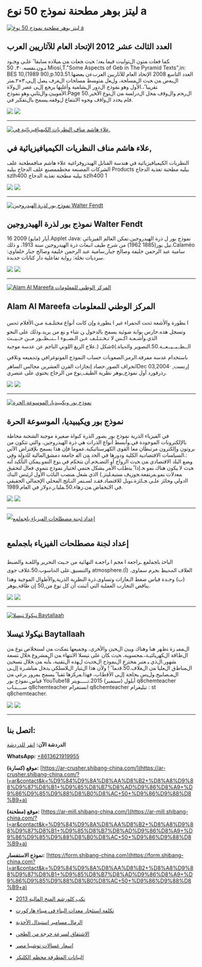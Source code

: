 # ليتز بوهر مطحنة نموذج 50 نوع a

<a href="https://swt.shibang-china.com/?l=ar&img&k=%D9%84%D9%8A%D8%AA%D8%B2+%D8%A8%D9%88%D9%87%D8%B1+%D9%85%D8%B7%D8%AD%D9%86%D8%A9+%D9%86%D9%85%D9%88%D8%B0%D8%AC+50+%D9%86%D9%88%D8%B9+a" target="_blank">![ليتز بوهر مطحنة نموذج 50 نوع a](http://static.shibang-china.com/all-800x300/1265.jpg)</a>

## العدد الثالث عشر 2012 الإتحاد العام للآثاريين العرب
ﻜﻤﺎ ﻓﻌﻠﺕ ﻤﺘﻭﻥ ﺍﻝﺘﻭﺍﺒﻴﺕ ﻓﻴﻤﺎ ﺒﻌﺩ؛ ﺤﻴﺙ ﺠﻌﻠﺕ ﻤﻥ ﻤﻴﻼﺩﻩ ﺴﺎﺒﻘﺎﹰ ﻋﻠـﻰ ﻭﺠـﻭﺩ ﻨـﻭﻥ.ﻨﻔﺴﻪ.٣٠. 50 Miosi,T.&quot;Some Aspects of Geb in The Pyramid Texts&quot;,in: BES 10,(1989 90),p.103.51.العدد التاسع 2008 الإتحاد العام للآثاريين العربﻋﻥ ﺒﻌﻀﻬﺎ ﺍﻝﺒﻌﺽ ﻤﻥ ﺤﻴﺙ ﺍﻝﻤﺴﺎﺤﺔ، ﻭﻝﻌل ﻤﺘﻭﺴﻁ ﻤﺴﺎﺤﺎﺕ ﺍﻝﻐﺭﻑ ﻴﺼل ﺇﻝﻰ.٣×٢.ﻤﺘﺭ ﺘﻘﺭﻴﺒﺎﹰ،.ﺍﻷﻭل ﻭﻫﻭ ﻨﻤﻭﺫﺝ ﺍﻝﺩﻭﺭ ﺍﻝﺸﺎﻤﻴﺔ ﻭﺃﻏﻠﺒﻬﺎ ﻴﺭﺠﻊ ﺇﻝﻰ ﻋﺼﺭ ﺍﻝﻭﻻﺓ ﺍﻷﻤﻭﻴﻴﻥ.ﻭﺍﻝﺜﺎﻨﻲ.ﻭﻫﻭ ﻨﻤﻭﺫﺝ.Page 50.ﺍﻝﺭﺤﻡ ﻭﺍﻝﻭﻗﻑ ﻤﺤل ﺍﻝﺩﺭﺍﺴﺔ ﻤﻥ ﺍﻝﻨﻭﻉ ﺍﻷﺨﻴﺭ ﻓﻠﻡ ﻴﺤﺩﺩ ﺍﻝﻭﺍﻗﻑ ﻭﺠﻭﻩ ﺍﻻﻨﺘﻔﺎﻉ ﻝﻭﻗﻔﻪ.ﻴﺴﻤﺢ ﺒﺎﻝﺘﻔﻜﻴﺭ ﻓﻲ.


<a href="https://whatsapp.shibangsoft.com/WhatsApp.php" target="_blank" title="WhatsApp">![](http://static.shibang-china.com/icon/whatsapp.png)</a> <a href="https://swt.shibang-china.com/?l=ar&icon&k=%D9%84%D9%8A%D8%AA%D8%B2+%D8%A8%D9%88%D9%87%D8%B1+%D9%85%D8%B7%D8%AD%D9%86%D8%A9+%D9%86%D9%85%D9%88%D8%B0%D8%AC+50+%D9%86%D9%88%D8%B9+a" target="_blank">![](http://static.shibang-china.com/icon/chat-ar.png)</a>

---

<a href="https://swt.shibang-china.com/?l=ar&img&k=%D9%84%D9%8A%D8%AA%D8%B2+%D8%A8%D9%88%D9%87%D8%B1+%D9%85%D8%B7%D8%AD%D9%86%D8%A9+%D9%86%D9%85%D9%88%D8%B0%D8%AC+50+%D9%86%D9%88%D8%B9+a" target="_blank">![علاء هاشم مناف النظريات الكيميافيزيائية في,](http://static.shibang-china.com/all-800x300/174.jpg)</a>

## علاء هاشم مناف النظريات الكيميافيزيائية في,
النظريات الكيميافيزيائية في هندسة القنابل الهيدروفراغية علاء هاشم منافمطحنة علف الشركات المصنعة محطممصنع علف الدجاج بيليه Products بيليه مطحنة تغذية الدجاج szlh400 بيليه مطحنة تغذية الدجاج szlh400 1


<a href="https://whatsapp.shibangsoft.com/WhatsApp.php" target="_blank" title="WhatsApp">![](http://static.shibang-china.com/icon/whatsapp.png)</a> <a href="https://swt.shibang-china.com/?l=ar&icon&k=%D9%84%D9%8A%D8%AA%D8%B2+%D8%A8%D9%88%D9%87%D8%B1+%D9%85%D8%B7%D8%AD%D9%86%D8%A9+%D9%86%D9%85%D9%88%D8%B0%D8%AC+50+%D9%86%D9%88%D8%B9+a" target="_blank">![](http://static.shibang-china.com/icon/chat-ar.png)</a>

---

<a href="https://swt.shibang-china.com/?l=ar&img&k=%D9%84%D9%8A%D8%AA%D8%B2+%D8%A8%D9%88%D9%87%D8%B1+%D9%85%D8%B7%D8%AD%D9%86%D8%A9+%D9%86%D9%85%D9%88%D8%B0%D8%AC+50+%D9%86%D9%88%D8%B9+a" target="_blank">![نموذج بور لذرة الهيدروجين Walter Fendt](http://static.shibang-china.com/all-800x300/1288.jpg)</a>

## نموذج بور لذرة الهيدروجين Walter Fendt
16 أيار (مايو) 2009.Applet Java: نموذج بور ل ذرة الهيدروجين.تمكن العالم الفيزيائي نيل بور(1885 1962) من شرح طيف انبعاث ذرة الهيدروجين سنة 1913، و ذلك.Calaméo سامية عبد الرحمن خليفة وصالح جبار,سامية عبد الرحمن خليفة وصالح جبار خلفاوي: سرديات نخلة: رواية تفاعلية دار كتابات جديدة.


<a href="https://whatsapp.shibangsoft.com/WhatsApp.php" target="_blank" title="WhatsApp">![](http://static.shibang-china.com/icon/whatsapp.png)</a> <a href="https://swt.shibang-china.com/?l=ar&icon&k=%D9%84%D9%8A%D8%AA%D8%B2+%D8%A8%D9%88%D9%87%D8%B1+%D9%85%D8%B7%D8%AD%D9%86%D8%A9+%D9%86%D9%85%D9%88%D8%B0%D8%AC+50+%D9%86%D9%88%D8%B9+a" target="_blank">![](http://static.shibang-china.com/icon/chat-ar.png)</a>

---

<a href="https://swt.shibang-china.com/?l=ar&img&k=%D9%84%D9%8A%D8%AA%D8%B2+%D8%A8%D9%88%D9%87%D8%B1+%D9%85%D8%B7%D8%AD%D9%86%D8%A9+%D9%86%D9%85%D9%88%D8%B0%D8%AC+50+%D9%86%D9%88%D8%B9+a" target="_blank">![Alam Al Mareefa المركز الوطني للمعلومات](http://static.shibang-china.com/all-800x300/458.jpg)</a>

## Alam Al Mareefa المركز الوطني للمعلومات
ا ﻨﻈﻮرة واﻷﺷﻌﺔ ﲢﺖ اﳊﻤﺮاء ﻏﻴﺮ ا ﻨﻈﻮرة وإن ﻛﺎﻧﺖ أﻧﻮاع ﻣﺨﺘﻠـﻔـﺔ ﻣـﻦ.اﻷﻓﻼم ﲢﺲ وﺗﺴﺠﻞ ﻫﺬه.ﺣﺎرس ﺑﻮاﺑﺔ ﺿﻮﺋﻴﺔ ﻳﺴﻤﺢ ﺑﺎﻟﺪﺧﻮل ﻦ ﺷﺎء و ﻨﻊ ﻣﻦ ﻳﺮﻳﺪ.وذﻟﻚ ﻋﻠﻰ اﻟﻨﺤﻮ اﻟﺬي.وأﺷـﻌـﺔ اﻛـﺲ ﻻ ﺗـﺨـﺘـﻠـﻒ ﻋـﻦ اﻟـﻀــﻮء ا ــﻨــﻈــﻮر ﻣــﻦ ﺣــﻴــﺚ اﻟــﻄــﺒــﻴــﻌــﺔ.50.اﻟﺘﺼﻮﻳﺮ واﳊﻴﺎة.)٥ﺷﻜﻞ (.ﻋﻼج اﻟﺰﻳﻎ اﻟﻠﻮﻧﻲ اﻟﻨﺎﺟﻢ ﻋﻦ ﻋﺪﺳﺔ ﻣﻮﺟﺒﺔ ﺑﺎﺳﺘﺨﺪام ﻋﺪﺳﺔ ﻣﻔﺮﻗﺔ.اﻟﺮﻣﺰ.اﻟﺼﻌﻮﺑﺎت ﺣﺴﺎب اﻟﻨﻤﻮذج اﻟﻔﻮﺗﻮﻏﺮاﻓﻲ وﲡﻤﻴﻌﻪ وﺗﻼﻓﻲ اﻧﺤﺮاف اﻟﺼﻮر.حصاد إنجازات القرن العشرين مجالس الساهرDec 03,2004&#0183;&#32;,إرنست رذرفورد أول نموذج,بوهر نظرية الطيف,نوع من الزجاج يحتوي على عنصري.


<a href="https://whatsapp.shibangsoft.com/WhatsApp.php" target="_blank" title="WhatsApp">![](http://static.shibang-china.com/icon/whatsapp.png)</a> <a href="https://swt.shibang-china.com/?l=ar&icon&k=%D9%84%D9%8A%D8%AA%D8%B2+%D8%A8%D9%88%D9%87%D8%B1+%D9%85%D8%B7%D8%AD%D9%86%D8%A9+%D9%86%D9%85%D9%88%D8%B0%D8%AC+50+%D9%86%D9%88%D8%B9+a" target="_blank">![](http://static.shibang-china.com/icon/chat-ar.png)</a>

---

<a href="https://swt.shibang-china.com/?l=ar&img&k=%D9%84%D9%8A%D8%AA%D8%B2+%D8%A8%D9%88%D9%87%D8%B1+%D9%85%D8%B7%D8%AD%D9%86%D8%A9+%D9%86%D9%85%D9%88%D8%B0%D8%AC+50+%D9%86%D9%88%D8%B9+a" target="_blank">![نموذج بور ويكيبيديا، الموسوعة الحرة](http://static.shibang-china.com/all-800x300/1066.jpg)</a>

## نموذج بور ويكيبيديا، الموسوعة الحرة
في الفيزياء الذرية نموذج بور يصور الذرة كنواة صغيرة موجبة الشحنة محاطة بالإلكترونات الموجودة في.وأبسط أنواع الذرات هي ذرة الهيدروجين، والتي تتكون من بروتون وإلكترون مرتبطان معا القوى الكهرستاتيكية.عموما فإن هذا يسمح بلإفتراض الآتي :.ﺍﻟﺴﻴﺎﺴﺎﺕ ﺍﻻﻗﺘﺼﺎﺩﻴﺔ ﺍﻟﻜﻠﻴﺔ ﻭﺩﻭﺭﻫﺎ ﻓﻲ ﺍﻟﺤﺩ ﻤﻥ ﺍﻟﻔ جامعة دمشقﺍﻟﻤﺎﻟﻴﺔ ﻟﻠﺩﻭﻟﺔ ﻭﻓﻲ ﻭﻀﻊ ﺍﻟﺒﻠﺩ ﺍﻻﻗﺘﺼﺎﺩﻱ ﻤﻥ ﺤﻴﺙ ﺍﻟﺭﻭﺍﺝ ﺃﻭ ﺍﻟﺘﻀـﺨﻡ.ﺃﻥ ﺘﺘﺤﻜﻡ ﻓﻲ ﻨﻭﻉ ﺍﻟﻨﻤﻭ.ﻴﻤﻜﻥ ﺍﻟﺘﺄﻜﻴﺩ ﺃﻨﻪ ﺤﻴﺙ ﻻ ﻴﻜﻭﻥ ﻫﻨﺎﻙ ﻨﻤﻭ ﺤ.ﺇﺫﺍﹰ ﻴﺘﻁﻠﺏ ﺍﻷﻤﺭ ﺒﺸﻜل ﺤﺘﻤﻲ ﺍﺨﺘﻴﺎﺭ ﻨﻤﻭﺫﺝ ﺘﻨﻤﻭﻱ ﻓﻌﺎل ﻟﺘﺤﻘﻴﻕ ﻤﻌﺩﻻﺕ ﻨﻤﻭ.ﻤﺭﺘﻔﻌﺔ.ﺠﻭﺯﻴﻑ ﺴﺘﻴﻐ.ﻠﻴﺘﺯ.) ﺍﻟﺫﻱ ﺸﻐل ﻤﻨﺼﺏ ﺍﻟﻨﺎﺌﺏ ﺍﻷﻭل ﻟﺭﺌﻴﺱ ﺍﻟﺒﻨﻙ ﺍﻟﺩﻭﻟﻲ ﻭﺤﺎﺌﺯ ﻋﻠـﻰ ﺠـﺎﺌﺯﺓ.ﻨﻭﺒل ﻟﻼﻗﺘﺼﺎﺩ.ﻓﻘـﺩ ﺍﺴـﺘﻤﺭ ﺍﻟﻨـﺎﺘﺞ.ﺍﻟﻤﺤﻠﻲ ﺍﻹﺠﻤﺎﻟﻲ ﺍﻟﺤﻘﻴﻘﻲ ﻓﻲ ﺍﻻﻨﺨﻔﺎﺽ ﻤﻥ.ﺯﻫﺎﺀ.50.ﻤﻠﻴﺎ.ﺭ.ﺩﻭﻻﺭ ﻓﻲ ﺍﻟﻌﺎﻡ.1989.


<a href="https://whatsapp.shibangsoft.com/WhatsApp.php" target="_blank" title="WhatsApp">![](http://static.shibang-china.com/icon/whatsapp.png)</a> <a href="https://swt.shibang-china.com/?l=ar&icon&k=%D9%84%D9%8A%D8%AA%D8%B2+%D8%A8%D9%88%D9%87%D8%B1+%D9%85%D8%B7%D8%AD%D9%86%D8%A9+%D9%86%D9%85%D9%88%D8%B0%D8%AC+50+%D9%86%D9%88%D8%B9+a" target="_blank">![](http://static.shibang-china.com/icon/chat-ar.png)</a>

---

<a href="https://swt.shibang-china.com/?l=ar&img&k=%D9%84%D9%8A%D8%AA%D8%B2+%D8%A8%D9%88%D9%87%D8%B1+%D9%85%D8%B7%D8%AD%D9%86%D8%A9+%D9%86%D9%85%D9%88%D8%B0%D8%AC+50+%D9%86%D9%88%D8%B9+a" target="_blank">![إﻋﺪاد ﳉﻨﺔ ﻣﺼﻄﻠﺤﺎت اﻟﻔﻴﺰﻳﺎء ﺑﺎﺠﻤﻟﻤﻊ](http://static.shibang-china.com/all-800x300/289.jpg)</a>

## إﻋﺪاد ﳉﻨﺔ ﻣﺼﻄﻠﺤﺎت اﻟﻔﻴﺰﻳﺎء ﺑﺎﺠﻤﻟﻤﻊ
اﻟﺒﺎﺣﺜ ﺑﺎﺠﻤﻟﻤﻊ ـﺮاﺟﻌﺔ ا ﻌﺠﻢ ا ﺮاﺟﻌـﺔ اﻟﻨﻬﺎﺋﻴﺔ ﻣﻦ ﺣـﻴﺚ اﻟﺘﺤﺮﻳﺮ واﻟﻠﻐـﺔ واﻟﻀﺒﻂ واﻟﺘﻨﺴﻴﻖ.ﻋﻠﻰ اﳊﺎﺳﻮب.50.ﻏﻼف ﺟﻮى atmosphere.(أ) اﻟﻐﻼف اﶈﻴﻂ ﺑﺠﺮم ﺳﻤﺎوى.(ب) وﺣـﺪة ﻗﻴﺎس ﺿﻐﻂ اﻟـﻐﺎزات وﺗﺴﺎوى.ذرة النظرية الذرية,والأطوال الموجية وهذا يناقض التجارب العملية التي أثبتت أن كل نوع من,50 إن طاقة,بوهر.


<a href="https://whatsapp.shibangsoft.com/WhatsApp.php" target="_blank" title="WhatsApp">![](http://static.shibang-china.com/icon/whatsapp.png)</a> <a href="https://swt.shibang-china.com/?l=ar&icon&k=%D9%84%D9%8A%D8%AA%D8%B2+%D8%A8%D9%88%D9%87%D8%B1+%D9%85%D8%B7%D8%AD%D9%86%D8%A9+%D9%86%D9%85%D9%88%D8%B0%D8%AC+50+%D9%86%D9%88%D8%B9+a" target="_blank">![](http://static.shibang-china.com/icon/chat-ar.png)</a>

---

<a href="https://swt.shibang-china.com/?l=ar&img&k=%D9%84%D9%8A%D8%AA%D8%B2+%D8%A8%D9%88%D9%87%D8%B1+%D9%85%D8%B7%D8%AD%D9%86%D8%A9+%D9%86%D9%85%D9%88%D8%B0%D8%AC+50+%D9%86%D9%88%D8%B9+a" target="_blank">![ﻨﻴﻜﻭﻻ ﺘﻴﺴﻼ Baytallaah](http://static.shibang-china.com/all-800x300/488.jpg)</a>

## ﻨﻴﻜﻭﻻ ﺘﻴﺴﻼ Baytallaah
ﺍﻝﻤﻤﻴ ﺯﺓ ﺘﻅﻬﺭ ﻫﻨﺎ ﻭﻫﻨﺎﻙ ﻭﺒﻴﻥ ﺍﻝﺤﻴﻥ ﻭﺍﻷﺨﺭﻯ، ﻭﺠﻤﻴﻌﻬﺎ ﺘﻤﻜﻨﺕ ﻤﻥ ﺍﺴﺘﺨﻼﺹ ﻨﻭﻉ ﻤﻥ ﺍﻝﻁﺎﻗﺔ ﺍﻝﻜﻬﺭﺒﺎﺌﻴـﺔ،.ﻤﺤﺴﻭﺒﺔ، ﺤﻴﺙ ﻜﺎﻥ ﻋﻠﻰ ﺘﻴﺴﻼ ﺍﻻﻨﺘﻬﺎﺀ ﻤﻥ ﺍﻝﻤﺸﺭﻭﻉ ﺨﻼل ﺘﺴﻌﺔ ﺸﻬﻭﺭ.ﺍﻝﺫﻱ ﻴ ﻌﺘﺒﺭ ﻤﺨﺘﺭﻉ ﺍﻝﻨﻤﻭﺫﺝ ﺍﻝﺤﺩﻴﺙ ﻝﻬﺫﻩ ﺍﻝﺘﻘﻨﻴﺔ، ﺒﺄﻨﻪ ﻤﻥ ﺨﻼل ﺘﺴﺨﻴﻥ ﺍﻝﻤﻨﺎﻁﻕ ﺍﻝﻌﻠﻴﺎ ﻤﻥ ﺍﻝﻐﻼﻑ.50.ﻗﺩﻤﺎﹰ ! ﻭﻷﻥ ﻫﺫﺍ ﺍﻝﺘﻴﺎﺭ ﺍﻝﻼﺴﻠﻜﻲ ﻴﺩﺨل ﻤﺒﺎﺸـﺭﺓ ﺇﻝـﻰ ﺍﻝﻤـﺼﺎﺒﻴﺢ.ﻭﻝﻴﺱ ﺒﺤﺎﺠﺔ ﺇﻝﻰ ﺍﻷﻗﻁﺎﺏ، ﻓﻬﺫﺍ.ﻤﺭﻜﺯﻫﺎ ﺜﻘﺒﺎﹰ ﻴﺴﻤﺢ ﺒﻤﺭﻭﺭ ﺒﺭﻏﻲ ﻤﻥ ﻗﻴﺎﺱ.نموذج بور YouTube18 أيلول (سبتمبر) 2015.تـــــويتر q8chemteacher ســــنـاب q8chemteacher انستغرام q8chemteacher تيليغرام : st q8chemteacher.


<a href="https://whatsapp.shibangsoft.com/WhatsApp.php" target="_blank" title="WhatsApp">![](http://static.shibang-china.com/icon/whatsapp.png)</a> <a href="https://swt.shibang-china.com/?l=ar&icon&k=%D9%84%D9%8A%D8%AA%D8%B2+%D8%A8%D9%88%D9%87%D8%B1+%D9%85%D8%B7%D8%AD%D9%86%D8%A9+%D9%86%D9%85%D9%88%D8%B0%D8%AC+50+%D9%86%D9%88%D8%B9+a" target="_blank">![](http://static.shibang-china.com/icon/chat-ar.png)</a>

---
## اتصل بنا:

**الدردشة الآن:** [انقر للدردشة](https://swt.shibang-china.com?l=ar&contact&k=%D9%84%D9%8A%D8%AA%D8%B2+%D8%A8%D9%88%D9%87%D8%B1+%D9%85%D8%B7%D8%AD%D9%86%D8%A9+%D9%86%D9%85%D9%88%D8%B0%D8%AC+50+%D9%86%D9%88%D8%B9+a)

**WhatsApp:**  [+8613621919955](https://whatsapp.shibangsoft.com/WhatsApp.php)

**موقع (كسارة):** [https://ar-crusher.shibang-china.com/](https://ar-crusher.shibang-china.com/?l=ar&contact&k=%D9%84%D9%8A%D8%AA%D8%B2+%D8%A8%D9%88%D9%87%D8%B1+%D9%85%D8%B7%D8%AD%D9%86%D8%A9+%D9%86%D9%85%D9%88%D8%B0%D8%AC+50+%D9%86%D9%88%D8%B9+a)

**موقع (مطحنة):** [https://ar-mill.shibang-china.com/](https://ar-mill.shibang-china.com/?l=ar&contact&k=%D9%84%D9%8A%D8%AA%D8%B2+%D8%A8%D9%88%D9%87%D8%B1+%D9%85%D8%B7%D8%AD%D9%86%D8%A9+%D9%86%D9%85%D9%88%D8%B0%D8%AC+50+%D9%86%D9%88%D8%B9+a)

**نموذج الاستفسار:** [https://form.shibang-china.com](https://form.shibang-china.com?l=ar&contact&k=%D9%84%D9%8A%D8%AA%D8%B2+%D8%A8%D9%88%D9%87%D8%B1+%D9%85%D8%B7%D8%AD%D9%86%D8%A9+%D9%86%D9%85%D9%88%D8%B0%D8%AC+50+%D9%86%D9%88%D8%B9+a)

* [نكب كلورشم المنح المالية 2013](../33/%D9%86%D9%83%D8%A8%20%D9%83%D9%84%D9%88%D8%B1%D8%B4%D9%85%20%D8%A7%D9%84%D9%85%D9%86%D8%AD%20%D8%A7%D9%84%D9%85%D8%A7%D9%84%D9%8A%D8%A9%202013.md)

* [تكلفة استئجار معدات البناء في ميناء هاركورت](../31/%D8%AA%D9%83%D9%84%D9%81%D8%A9%20%D8%A7%D8%B3%D8%AA%D8%A6%D8%AC%D8%A7%D8%B1%20%D9%85%D8%B9%D8%AF%D8%A7%D8%AA%20%D8%A7%D9%84%D8%A8%D9%86%D8%A7%D8%A1%20%D9%81%D9%8A%20%D9%85%D9%8A%D9%86%D8%A7%D8%A1%20%D9%87%D8%A7%D8%B1%D9%83%D9%88%D8%B1%D8%AA.md)

* [الرمال مسامير استبدال الأحذية](../32/%D8%A7%D9%84%D8%B1%D9%85%D8%A7%D9%84%20%D9%85%D8%B3%D8%A7%D9%85%D9%8A%D8%B1%20%D8%A7%D8%B3%D8%AA%D8%A8%D8%AF%D8%A7%D9%84%20%D8%A7%D9%84%D8%A3%D8%AD%D8%B0%D9%8A%D8%A9.md)

* [الاشتقاق لسرعة حرجة من الطحن](../33/%D8%A7%D9%84%D8%A7%D8%B4%D8%AA%D9%82%D8%A7%D9%82%20%D9%84%D8%B3%D8%B1%D8%B9%D8%A9%20%D8%AD%D8%B1%D8%AC%D8%A9%20%D9%85%D9%86%20%D8%A7%D9%84%D8%B7%D8%AD%D9%86.md)

* [اسعار غسالات توشيبا مصر](../35/%D8%A7%D8%B3%D8%B9%D8%A7%D8%B1%20%D8%BA%D8%B3%D8%A7%D9%84%D8%A7%D8%AA%20%D8%AA%D9%88%D8%B4%D9%8A%D8%A8%D8%A7%20%D9%85%D8%B5%D8%B1.md)

* [البيانات المطرقة محطم الكلنكر](../32/%D8%A7%D9%84%D8%A8%D9%8A%D8%A7%D9%86%D8%A7%D8%AA%20%D8%A7%D9%84%D9%85%D8%B7%D8%B1%D9%82%D8%A9%20%D9%85%D8%AD%D8%B7%D9%85%20%D8%A7%D9%84%D9%83%D9%84%D9%86%D9%83%D8%B1.md)